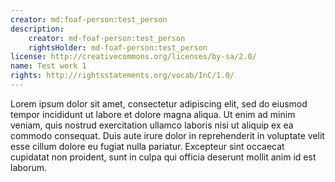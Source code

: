 ```yaml
---
creator: md:foaf-person:test_person
description:
    creator: md-foaf-person:test_person
    rightsHolder: md-foaf-person:test_person
license: http://creativecommons.org/licenses/by-sa/2.0/
name: Test work 1
rights: http://rightsstatements.org/vocab/InC/1.0/
---
```


Lorem ipsum dolor sit amet, consectetur adipiscing elit, sed do eiusmod tempor incididunt ut labore et dolore magna aliqua. Ut enim ad minim veniam, quis nostrud exercitation ullamco laboris nisi ut aliquip ex ea commodo consequat. Duis aute irure dolor in reprehenderit in voluptate velit esse cillum dolore eu fugiat nulla pariatur. Excepteur sint occaecat cupidatat non proident, sunt in culpa qui officia deserunt mollit anim id est laborum.

